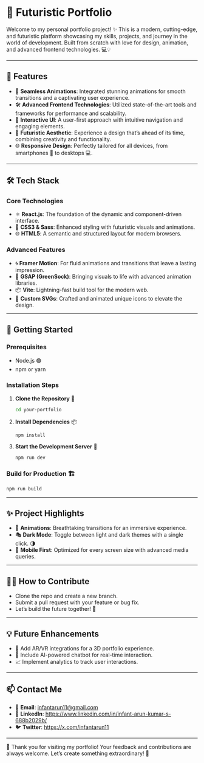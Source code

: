 # 🚀 **Futuristic Portfolio**  

Welcome to my personal portfolio project! ✨ This is a modern, cutting-edge, and futuristic platform showcasing my skills, projects, and journey in the world of development. Built from scratch with love for design, animation, and advanced frontend technologies. 💻💡  

---

## 🌟 **Features**  
- 🌈 **Seamless Animations**: Integrated stunning animations for smooth transitions and a captivating user experience.  
- 🛠️ **Advanced Frontend Technologies**: Utilized state-of-the-art tools and frameworks for performance and scalability.  
- 🧩 **Interactive UI**: A user-first approach with intuitive navigation and engaging elements.  
- 🚀 **Futuristic Aesthetic**: Experience a design that’s ahead of its time, combining creativity and functionality.  
- 🌐 **Responsive Design**: Perfectly tailored for all devices, from smartphones 📱 to desktops 💻.  

---

## 🛠️ **Tech Stack**  

### Core Technologies  
- ⚛️ **React.js**: The foundation of the dynamic and component-driven interface.  
- 🎨 **CSS3 & Sass**: Enhanced styling with futuristic visuals and animations.  
- 🌐 **HTML5**: A semantic and structured layout for modern browsers.  

### Advanced Features  
- 🌀 **Framer Motion**: For fluid animations and transitions that leave a lasting impression.  
- 🚀 **GSAP (GreenSock)**: Bringing visuals to life with advanced animation libraries.  
- 📦 **Vite**: Lightning-fast build tool for the modern web.  
- 🎉 **Custom SVGs**: Crafted and animated unique icons to elevate the design.  

---

## 🚧 **Getting Started**  

### Prerequisites  
- Node.js 🟢  
- npm or yarn  

### Installation Steps  
1. **Clone the Repository** 📂  
   ```bash
   cd your-portfolio
   ```
2. **Install Dependencies** 📦  
   ```bash
   npm install
   ```  
3. **Start the Development Server** 🚀  
   ```bash
   npm run dev
   ```  

### Build for Production 🏗️  
```bash
npm run build
```

---

## ✨ **Project Highlights**  
- 🎥 **Animations**: Breathtaking transitions for an immersive experience.  
- 🎭 **Dark Mode**: Toggle between light and dark themes with a single click. 🌗  
- 📱 **Mobile First**: Optimized for every screen size with advanced media queries.  

---

## 👨‍💻 **How to Contribute**  
- Clone the repo and create a new branch.  
- Submit a pull request with your feature or bug fix.  
- Let’s build the future together! 🌌  

---

## 💡 **Future Enhancements**  
- 🌟 Add AR/VR integrations for a 3D portfolio experience.  
- 🤖 Include AI-powered chatbot for real-time interaction.  
- 📈 Implement analytics to track user interactions.  

---

## 📫 **Contact Me**  
- 📧 **Email**: infantarun11@gmail.com  
- 💼 **LinkedIn**: https://www.linkedin.com/in/infant-arun-kumar-s-688b2029b/
- 🐦 **Twitter**: https://x.com/infantarun11

---

💖 Thank you for visiting my portfolio! Your feedback and contributions are always welcome. Let’s create something extraordinary! 🚀  


